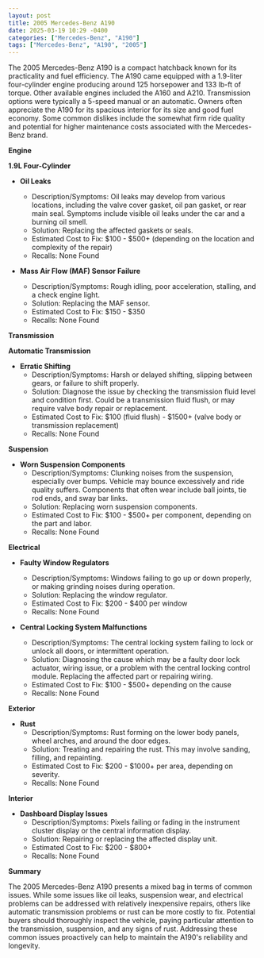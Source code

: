 ```yaml
---
layout: post
title: 2005 Mercedes-Benz A190
date: 2025-03-19 10:29 -0400
categories: ["Mercedes-Benz", "A190"]
tags: ["Mercedes-Benz", "A190", "2005"]
---
```

The 2005 Mercedes-Benz A190 is a compact hatchback known for its practicality and fuel efficiency. The A190 came equipped with a 1.9-liter four-cylinder engine producing around 125 horsepower and 133 lb-ft of torque. Other available engines included the A160 and A210. Transmission options were typically a 5-speed manual or an automatic. Owners often appreciate the A190 for its spacious interior for its size and good fuel economy. Some common dislikes include the somewhat firm ride quality and potential for higher maintenance costs associated with the Mercedes-Benz brand.

**Engine**

**1.9L Four-Cylinder**
*   **Oil Leaks**
    *   Description/Symptoms: Oil leaks may develop from various locations, including the valve cover gasket, oil pan gasket, or rear main seal. Symptoms include visible oil leaks under the car and a burning oil smell.
    *   Solution: Replacing the affected gaskets or seals.
    *   Estimated Cost to Fix: $100 - $500+ (depending on the location and complexity of the repair)
    *   Recalls: None Found

*   **Mass Air Flow (MAF) Sensor Failure**
    *   Description/Symptoms: Rough idling, poor acceleration, stalling, and a check engine light.
    *   Solution: Replacing the MAF sensor.
    *   Estimated Cost to Fix: $150 - $350
    *   Recalls: None Found

**Transmission**

**Automatic Transmission**
*   **Erratic Shifting**
    *   Description/Symptoms: Harsh or delayed shifting, slipping between gears, or failure to shift properly.
    *   Solution: Diagnose the issue by checking the transmission fluid level and condition first. Could be a transmission fluid flush, or may require valve body repair or replacement.
    *   Estimated Cost to Fix: $100 (fluid flush) - $1500+ (valve body or transmission replacement)
    *   Recalls: None Found

**Suspension**

*   **Worn Suspension Components**
    *   Description/Symptoms: Clunking noises from the suspension, especially over bumps. Vehicle may bounce excessively and ride quality suffers. Components that often wear include ball joints, tie rod ends, and sway bar links.
    *   Solution: Replacing worn suspension components.
    *   Estimated Cost to Fix: $100 - $500+ per component, depending on the part and labor.
    *   Recalls: None Found

**Electrical**

*   **Faulty Window Regulators**
    *   Description/Symptoms: Windows failing to go up or down properly, or making grinding noises during operation.
    *   Solution: Replacing the window regulator.
    *   Estimated Cost to Fix: $200 - $400 per window
    *   Recalls: None Found

*   **Central Locking System Malfunctions**
    *   Description/Symptoms: The central locking system failing to lock or unlock all doors, or intermittent operation.
    *   Solution: Diagnosing the cause which may be a faulty door lock actuator, wiring issue, or a problem with the central locking control module. Replacing the affected part or repairing wiring.
    *   Estimated Cost to Fix: $100 - $500+ depending on the cause
    *   Recalls: None Found

**Exterior**

*   **Rust**
    *   Description/Symptoms: Rust forming on the lower body panels, wheel arches, and around the door edges.
    *   Solution: Treating and repairing the rust. This may involve sanding, filling, and repainting.
    *   Estimated Cost to Fix: $200 - $1000+ per area, depending on severity.
    *   Recalls: None Found

**Interior**

*   **Dashboard Display Issues**
    *   Description/Symptoms: Pixels failing or fading in the instrument cluster display or the central information display.
    *   Solution: Repairing or replacing the affected display unit.
    *   Estimated Cost to Fix: $200 - $800+
    *   Recalls: None Found

**Summary**

The 2005 Mercedes-Benz A190 presents a mixed bag in terms of common issues. While some issues like oil leaks, suspension wear, and electrical problems can be addressed with relatively inexpensive repairs, others like automatic transmission problems or rust can be more costly to fix. Potential buyers should thoroughly inspect the vehicle, paying particular attention to the transmission, suspension, and any signs of rust. Addressing these common issues proactively can help to maintain the A190's reliability and longevity.

